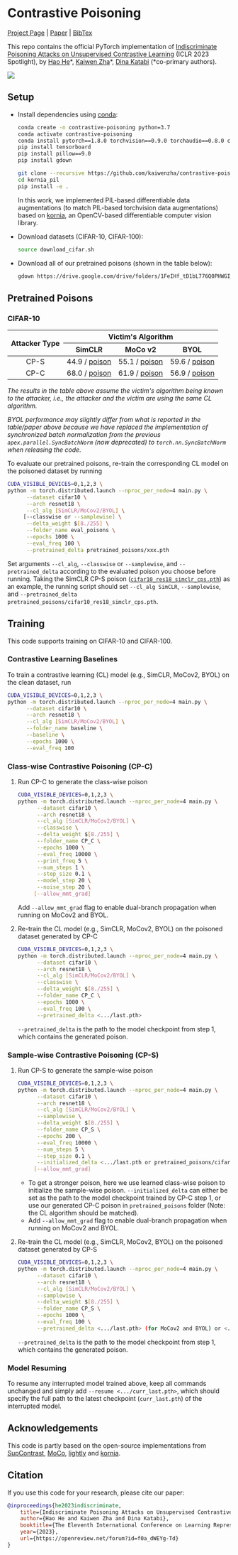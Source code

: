 # Contrastive Poisoning

[Project Page](https://contrastive-poisoning.csail.mit.edu/) | [Paper](https://arxiv.org/abs/2202.11202) | [BibTex](assets/bibtex.txt)

This repo contains the official PyTorch implementation of [Indiscriminate Poisoning Attacks on Unsupervised Contrastive Learning](https://arxiv.org/abs/2202.11202) (ICLR 2023 Spotlight), by [Hao He](http://people.csail.mit.edu/hehaodele/)\*, [Kaiwen Zha](https://kaiwenzha.github.io/)\*, [Dina Katabi](http://people.csail.mit.edu/dina/) (*co-primary authors).

<img src='assets/teaser.gif'>

## Setup

- Install dependencies using [conda](https://www.anaconda.com/):
   ```bash
   conda create -n contrastive-poisoning python=3.7
   conda activate contrastive-poisoning
   conda install pytorch==1.8.0 torchvision==0.9.0 torchaudio==0.8.0 cudatoolkit=10.2 -c pytorch
   pip install tensorboard
   pip install pillow==9.0
   pip install gdown
   
   git clone --recursive https://github.com/kaiwenzha/contrastive-poisoning.git
   cd kornia_pil
   pip install -e .
   ```
   In this work, we implemented PIL-based differentiable data augmentations (to match PIL-based torchvision data augmentations) based on [kornia](https://github.com/kornia/kornia), an OpenCV-based differentiable computer vision library.

- Download datasets (CIFAR-10, CIFAR-100):
   ```bash
   source download_cifar.sh
   ```

- Download all of our pretrained poisons (shown in the table below):
  ```bash
  gdown https://drive.google.com/drive/folders/1FeIHf_tD1bL776Q0PHWGI_rcAkmvQ2iE\?usp\=share_link --folder
  ```

## Pretrained Poisons

### CIFAR-10

<table class="tg">
<thead>
  <tr>
    <th rowspan="2">Attacker Type</th>
    <th colspan="3">Victim's Algorithm</th>
  </tr>
  <tr>
    <th>SimCLR</th>
    <th>MoCo v2</th>
    <th>BYOL</th>
  </tr>
</thead>
<tbody>
  <tr>
    <td align="center">CP-S</td>
    <td align="center">44.9 / <a href="https://drive.google.com/file/d/1Wfs6VVh1-ZqzI3Bnt1OG4m5eU9mtk0am/view?usp=share_link">poison</a></td>
    <td align="center">55.1 / <a href="https://drive.google.com/file/d/1sUbhqqlDAqmpVcnBdgzdDvd1pFrflZ12/view?usp=share_link">poison</a></td>
    <td align="center">59.6 / <a href="https://drive.google.com/file/d/1lMCro51QEfzs6L7Uel17L701VznRKJVR/view?usp=share_link">poison</a></td>
  </tr>
  <tr>
    <td align="center">CP-C</td>
    <td align="center">68.0 / <a href="https://drive.google.com/file/d/1rFLlUvRpSTgMBTFNi3yPxb-Jc5xZpZeD/view?usp=share_link">poison</a></td>
    <td align="center">61.9 / <a href="https://drive.google.com/file/d/1dR5BAhwU3KgfWmsonVupJLurF8DDUAHS/view?usp=share_link">poison</a></td>
    <td align="center">56.9 / <a href="https://drive.google.com/file/d/1fXaBHNBsG8IPyU9tO6ErBdSgqGrwoyAG/view?usp=share_link">poison</a></td>
  </tr>
</tbody>
</table>

*The results in the table above assume the victim's algorithm being known to the attacker, i.e., the attacker and the victim are using the same CL algorithm.*

*BYOL performance may slightly differ from what is reported in the table/paper above because we have replaced the implementation of synchronized batch normalization from the previous `apex.parallel.SyncBatchNorm` (now deprecated) to `torch.nn.SyncBatchNorm` when releasing the code.*

To evaluate our pretrained poisons, re-train the corresponding CL model on the poisoned dataset by running
```bash
CUDA_VISIBLE_DEVICES=0,1,2,3 \
python -m torch.distributed.launch --nproc_per_node=4 main.py \
      --dataset cifar10 \
      --arch resnet18 \
      --cl_alg [SimCLR/MoCov2/BYOL] \
     [--classwise or --samplewise] \
      --delta_weight $[8./255] \
      --folder_name eval_poisons \
      --epochs 1000 \
      --eval_freq 100 \
      --pretrained_delta pretrained_poisons/xxx.pth
```
Set arguments `--cl_alg`, `--classwise` or `--samplewise`, and `--pretrained_delta` according to the evaluated poison you choose before running. Taking the SimCLR CP-S poison ([`cifar10_res18_simclr_cps.pth`](https://drive.google.com/file/d/1Wfs6VVh1-ZqzI3Bnt1OG4m5eU9mtk0am/view?usp=share_link)) as an example, the running script should set `--cl_alg SimCLR`, `--samplewise`, and `--pretrained_delta pretrained_poisons/cifar10_res18_simclr_cps.pth`.

## Training
This code supports training on CIFAR-10 and CIFAR-100. 

### Contrastive Learning Baselines
To train a contrastive learning (CL) model (e.g., SimCLR, MoCov2, BYOL) on the clean dataset, run
```bash
CUDA_VISIBLE_DEVICES=0,1,2,3 \
python -m torch.distributed.launch --nproc_per_node=4 main.py \
      --dataset cifar10 \
      --arch resnet18 \
      --cl_alg [SimCLR/MoCov2/BYOL] \
      --folder_name baseline \
      --baseline \
      --epochs 1000 \
      --eval_freq 100
```

### Class-wise Contrastive Poisoning (CP-C)
1. Run CP-C to generate the class-wise poison
    ```bash
    CUDA_VISIBLE_DEVICES=0,1,2,3 \
    python -m torch.distributed.launch --nproc_per_node=4 main.py \
          --dataset cifar10 \
          --arch resnet18 \
          --cl_alg [SimCLR/MoCov2/BYOL] \
          --classwise \
          --delta_weight $[8./255] \
          --folder_name CP_C \
          --epochs 1000 \
          --eval_freq 10000 \
          --print_freq 5 \
          --num_steps 1 \
          --step_size 0.1 \
          --model_step 20 \
          --noise_step 20 \
         [--allow_mmt_grad]
    ```
    Add `--allow_mmt_grad` flag to enable dual-branch propagation when running on MoCov2 and BYOL.

2. Re-train the CL model (e.g., SimCLR, MoCov2, BYOL) on the poisoned dataset generated by CP-C
    ```bash
    CUDA_VISIBLE_DEVICES=0,1,2,3 \
    python -m torch.distributed.launch --nproc_per_node=4 main.py \
          --dataset cifar10 \
          --arch resnet18 \
          --cl_alg [SimCLR/MoCov2/BYOL] \
          --classwise \
          --delta_weight $[8./255] \
          --folder_name CP_C \
          --epochs 1000 \
          --eval_freq 100 \
          --pretrained_delta <.../last.pth>
    ```
    `--pretrained_delta` is the path to the model checkpoint from step 1, which contains the generated poison.

### Sample-wise Contrastive Poisoning (CP-S)
1. Run CP-S to generate the sample-wise poison
    ```bash
    CUDA_VISIBLE_DEVICES=0,1,2,3 \
    python -m torch.distributed.launch --nproc_per_node=4 main.py \
          --dataset cifar10 \
          --arch resnet18 \
          --cl_alg [SimCLR/MoCov2/BYOL] \
          --samplewise \
          --delta_weight $[8./255] \
          --folder_name CP_S \
          --epochs 200 \
          --eval_freq 10000 \
          --num_steps 5 \
          --step_size 0.1 \
          --initialized_delta <.../last.pth or pretrained_poisons/cifar10_res18_xxx_cpc.pth> \
         [--allow_mmt_grad]
    ```
    - To get a stronger poison, here we use learned class-wise poison to initialize the sample-wise poison. `--initialized_delta` can either be set as the path to the model checkpoint trained by CP-C step 1, or use our generated CP-C poison in `pretrained_poisons` folder (Note: the CL algorithm should be matched).
    - Add `--allow_mmt_grad` flag to enable dual-branch propagation when running on MoCov2 and BYOL.

2. Re-train the CL model (e.g., SimCLR, MoCov2, BYOL) on the poisoned dataset generated by CP-S
    ```bash
    CUDA_VISIBLE_DEVICES=0,1,2,3 \
    python -m torch.distributed.launch --nproc_per_node=4 main.py \
          --dataset cifar10 \
          --arch resnet18 \
          --cl_alg [SimCLR/MoCov2/BYOL] \
          --samplewise \
          --delta_weight $[8./255] \
          --folder_name CP_S \
          --epochs 1000 \
          --eval_freq 100 \
          --pretrained_delta <.../last.pth> (for MoCov2 and BYOL) or <.../ckpt_epoch_160.pth> (for SimCLR)
    ```
    `--pretrained_delta` is the path to the model checkpoint from step 1, which contains the generated poison.

### Model Resuming
To resume any interrupted model trained above, keep all commands unchanged and simply add `--resume <.../curr_last.pth>`, which should specify the full path to the latest checkpoint (`curr_last.pth`) of the interrupted model. 

## Acknowledgements
This code is partly based on the open-source implementations from [SupContrast](https://github.com/HobbitLong/SupContrast), [MoCo](https://github.com/facebookresearch/moco), [lightly](https://github.com/lightly-ai/lightly) and [kornia](https://github.com/kornia/kornia).

## Citation
If you use this code for your research, please cite our paper:
```bibtex
@inproceedings{he2023indiscriminate,
    title={Indiscriminate Poisoning Attacks on Unsupervised Contrastive Learning},
    author={Hao He and Kaiwen Zha and Dina Katabi},
    booktitle={The Eleventh International Conference on Learning Representations},
    year={2023},
    url={https://openreview.net/forum?id=f0a_dWEYg-Td}
}
```
